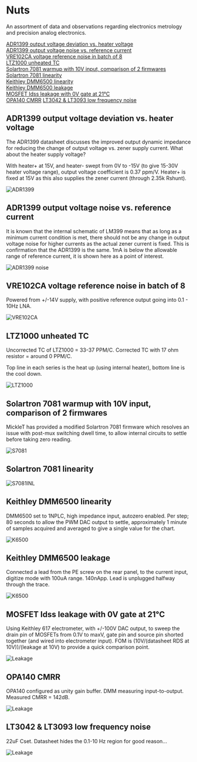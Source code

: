 # Nuts

An assortment of data and observations regarding electronics metrology and precision analog electronics.

[ADR1399 output voltage deviation vs. heater voltage](#adr1399heater)  
[ADR1399 output voltage noise vs. reference current](#adr1399referencecurrent)  
[VRE102CA voltage reference noise in batch of 8](#vre102ca)  
[LTZ1000 unheated TC](#ltz1000unheated)  
[Solartron 7081 warmup with 10V input, comparison of 2 firmwares](#s7081warmup)  
[Solartron 7081 linearity](#s7081inl)  
[Keithley DMM6500 linearity](#k6500inl)  
[Keithley DMM6500 leakage](#k6500leakage)  
[MOSFET Idss leakage with 0V gate at 21°C](#mosfetleakage)  
[OPA140 CMRR](#opa140cmrr)
[LT3042 & LT3093 low frequency noise](#ldonoise)
<a name="adr1399heater"/>
## ADR1399 output voltage deviation vs. heater voltage

The ADR1399 datasheet discusses the improved output dynamic impedance for reducing the change of output voltage vs. zener supply current. What about the heater supply voltage?

With heater+ at 15V, and heater- swept from 0V to -15V (to give 15-30V heater voltage range), output voltage coefficient is 0.37 ppm/V. Heater+ is fixed at 15V as this also supplies the zener current (through 2.35k Rshunt).

![ADR1399](images/ADR1399%20output%20voltage%20deviation%20vs%20heater%20voltage.png)
<a name="adr1399referencecurrent"/>
## ADR1399 output voltage noise vs. reference current

It is known that the internal schematic of LM399 means that as long as a minimum current condition is met, there should not be any change in output voltage noise for higher currents as the actual zener current is fixed. This is confirmation that the ADR1399 is the same. 1mA is below the allowable range of reference current, it is shown here as a point of interest.

![ADR1399 noise](images/ADR1399%20output%20noise%20vs%20zener%20current.png)
<a name="vre102ca"/>
## VRE102CA voltage reference noise in batch of 8

Powered from +/-14V supply, with positive reference output going into 0.1 - 10Hz LNA.

![VRE102CA](images/VRE102CA.png)
<a name="ltz1000unheated"/>
## LTZ1000 unheated TC

Uncorrected TC of LTZ1000 = 33-37 PPM/C.
Corrected TC with 17 ohm resistor = around 0 PPM/C.

Top line in each series is the heat up (using internal heater), bottom line is the cool down.

![LTZ1000](images/LTZ1000%20unheated%20TC.png)
<a name="s7081warmup"/>
## Solartron 7081 warmup with 10V input, comparison of 2 firmwares

MickleT has provided a modified Solartron 7081 firmware which resolves an issue with post-mux switching dwell time, to allow internal circuits to settle before taking zero reading.

![S7081](images/S7081%20startup.png)
<a name="s7081inl"/>
## Solartron 7081 linearity

![S7081INL](images/S7081%20linearity.png)
<a name="k6500inl"/>
## Keithley DMM6500 linearity

DMM6500 set to 1NPLC, high impedance input, autozero enabled.
Per step; 80 seconds to allow the PWM DAC output to settle, approximately 1 minute of samples acquired and averaged to give a single value for the chart.

![K6500](images/DMM6500%20linearity.png)
<a name="k6500leakage"/>
## Keithley DMM6500 leakage

Connected a lead from the PE screw on the rear panel, to the current input, digitize mode with 100uA range. 140nApp. Lead is unplugged halfway through the trace.

![K6500](images/DMM6500%20PE%20leakage.png)
<a name="mosfetleakage"/>
## MOSFET Idss leakage with 0V gate at 21°C

Using Keithley 617 electrometer, with +/-100V DAC output, to sweep the drain pin of MOSFETs from 0.1V to maxV, gate pin and source pin shorted together (and wired into electrometer input). FOM is (10V/(datasheet RDS at 10V))/(leakage at 10V) to provide a quick comparison point.

![Leakage](images/MOSFET%20leakage.png)
<a name="opa140cmrr"/>
## OPA140 CMRR

OPA140 configured as unity gain buffer. DMM measuring input-to-output. Measured CMRR = 142dB.

![Leakage](images/OPA140%20CMRR.png)
<a name="ldonoise"/>
## LT3042 & LT3093 low frequency noise
 
 22uF Cset. Datasheet hides the 0.1-10 Hz region for good reason...
 
![Leakage](images/LT%20LDO%20noise.png)
